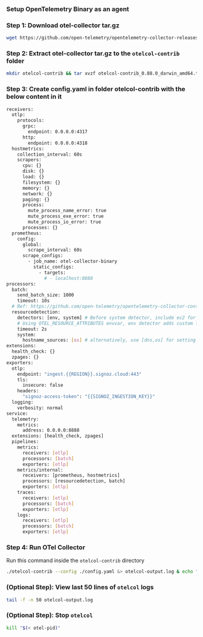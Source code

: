 ### Setup OpenTelemetry Binary as an agent

### Step 1: Download otel-collector tar.gz
```bash
wget https://github.com/open-telemetry/opentelemetry-collector-releases/releases/download/v0.88.0/otelcol-contrib_0.88.0_darwin_amd64.tar.gz
```

### Step 2: Extract otel-collector tar.gz to the `otelcol-contrib` folder
```bash
mkdir otelcol-contrib && tar xvzf otelcol-contrib_0.88.0_darwin_amd64.tar.gz -C otelcol-contrib
```

### Step 3: Create config.yaml in folder otelcol-contrib with the below content in it
```bash
receivers:
  otlp:
    protocols:
      grpc:
        endpoint: 0.0.0.0:4317
      http:
        endpoint: 0.0.0.0:4318
  hostmetrics:
    collection_interval: 60s
    scrapers:
      cpu: {}
      disk: {}
      load: {}
      filesystem: {}
      memory: {}
      network: {}
      paging: {}
      process:
        mute_process_name_error: true
        mute_process_exe_error: true
        mute_process_io_error: true
      processes: {}
  prometheus:
    config:
      global:
        scrape_interval: 60s
      scrape_configs:
        - job_name: otel-collector-binary
          static_configs:
            - targets:
              # - localhost:8888
processors:
  batch:
    send_batch_size: 1000
    timeout: 10s
  # Ref: https://github.com/open-telemetry/opentelemetry-collector-contrib/blob/main/processor/resourcedetectionprocessor/README.md
  resourcedetection:
    detectors: [env, system] # Before system detector, include ec2 for AWS, gcp for GCP and azure for Azure.
    # Using OTEL_RESOURCE_ATTRIBUTES envvar, env detector adds custom labels.
    timeout: 2s
    system:
      hostname_sources: [os] # alternatively, use [dns,os] for setting FQDN as host.name and os as fallback
extensions:
  health_check: {}
  zpages: {}
exporters:
  otlp:
    endpoint: "ingest.{{REGION}}.signoz.cloud:443"
    tls:
      insecure: false
    headers:
      "signoz-access-token": "{{SIGNOZ_INGESTION_KEY}}"
  logging:
    verbosity: normal
service:
  telemetry:
    metrics:
      address: 0.0.0.0:8888
  extensions: [health_check, zpages]
  pipelines:
    metrics:
      receivers: [otlp]
      processors: [batch]
      exporters: [otlp]
    metrics/internal:
      receivers: [prometheus, hostmetrics]
      processors: [resourcedetection, batch]
      exporters: [otlp]
    traces:
      receivers: [otlp]
      processors: [batch]
      exporters: [otlp]
    logs:
      receivers: [otlp]
      processors: [batch]
      exporters: [otlp]
```
### Step 4: Run OTel Collector
 Run this command inside the `otelcol-contrib` directory

```bash
./otelcol-contrib --config ./config.yaml &> otelcol-output.log & echo "$!" > otel-pid
```

### (Optional Step): View last 50 lines of `otelcol` logs
```bash
tail -f -n 50 otelcol-output.log
```

### (Optional Step): Stop `otelcol`
```bash
kill "$(< otel-pid)"
```

